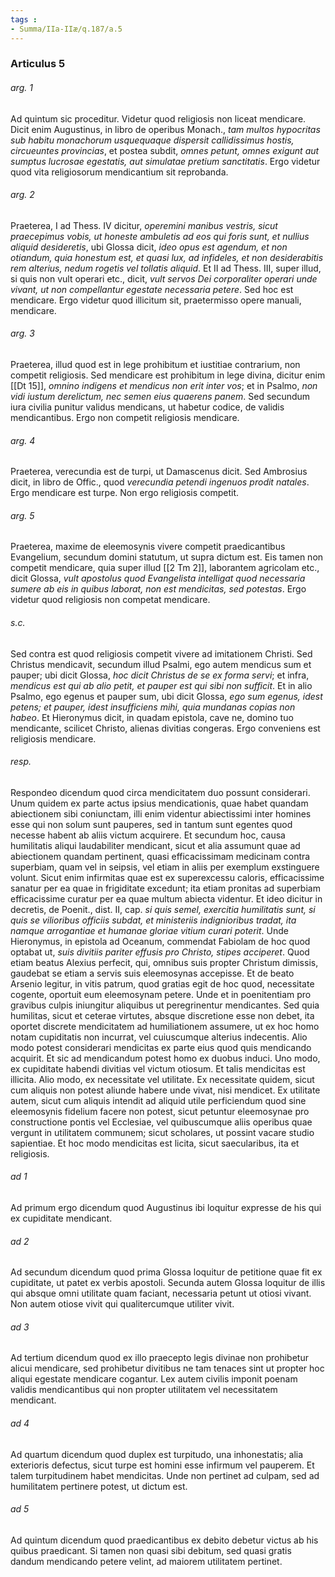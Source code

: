 ```yaml
---
tags : 
- Summa/IIa-IIæ/q.187/a.5
---
```


### Articulus 5

###### arg. 1
Ad quintum sic proceditur. Videtur quod religiosis non liceat mendicare. Dicit enim Augustinus, in libro de operibus Monach., *tam multos hypocritas sub habitu monachorum usquequaque dispersit callidissimus hostis, circueuntes provincias*, et postea subdit, *omnes petunt, omnes exigunt aut sumptus lucrosae egestatis, aut simulatae pretium sanctitatis*. Ergo videtur quod vita religiosorum mendicantium sit reprobanda.

###### arg. 2
Praeterea, I ad Thess. IV dicitur, *operemini manibus vestris, sicut praecepimus vobis, ut honeste ambuletis ad eos qui foris sunt, et nullius aliquid desideretis*, ubi Glossa dicit, *ideo opus est agendum, et non otiandum, quia honestum est, et quasi lux, ad infideles, et non desiderabitis rem alterius, nedum rogetis vel tollatis aliquid*. Et II ad Thess. III, super illud, si quis non vult operari etc., dicit, *vult servos Dei corporaliter operari unde vivant, ut non compellantur egestate necessaria petere*. Sed hoc est mendicare. Ergo videtur quod illicitum sit, praetermisso opere manuali, mendicare.

###### arg. 3
Praeterea, illud quod est in lege prohibitum et iustitiae contrarium, non competit religiosis. Sed mendicare est prohibitum in lege divina, dicitur enim [[Dt 15]], *omnino indigens et mendicus non erit inter vos*; et in Psalmo, *non vidi iustum derelictum, nec semen eius quaerens panem*. Sed secundum iura civilia punitur validus mendicans, ut habetur codice, de validis mendicantibus. Ergo non competit religiosis mendicare.

###### arg. 4
Praeterea, verecundia est de turpi, ut Damascenus dicit. Sed Ambrosius dicit, in libro de Offic., quod *verecundia petendi ingenuos prodit natales*. Ergo mendicare est turpe. Non ergo religiosis competit.

###### arg. 5
Praeterea, maxime de eleemosynis vivere competit praedicantibus Evangelium, secundum domini statutum, ut supra dictum est. Eis tamen non competit mendicare, quia super illud [[2 Tm 2]], laborantem agricolam etc., dicit Glossa, *vult apostolus quod Evangelista intelligat quod necessaria sumere ab eis in quibus laborat, non est mendicitas, sed potestas*. Ergo videtur quod religiosis non competat mendicare.

###### s.c.
Sed contra est quod religiosis competit vivere ad imitationem Christi. Sed Christus mendicavit, secundum illud Psalmi, ego autem mendicus sum et pauper; ubi dicit Glossa, *hoc dicit Christus de se ex forma servi*; et infra, *mendicus est qui ab alio petit, et pauper est qui sibi non sufficit*. Et in alio Psalmo, ego egenus et pauper sum, ubi dicit Glossa, *ego sum egenus, idest petens; et pauper, idest insufficiens mihi, quia mundanas copias non habeo*. Et Hieronymus dicit, in quadam epistola, cave ne, domino tuo mendicante, scilicet Christo, alienas divitias congeras. Ergo conveniens est religiosis mendicare.

###### resp.
Respondeo dicendum quod circa mendicitatem duo possunt considerari. Unum quidem ex parte actus ipsius mendicationis, quae habet quandam abiectionem sibi coniunctam, illi enim videntur abiectissimi inter homines esse qui non solum sunt pauperes, sed in tantum sunt egentes quod necesse habent ab aliis victum acquirere. Et secundum hoc, causa humilitatis aliqui laudabiliter mendicant, sicut et alia assumunt quae ad abiectionem quandam pertinent, quasi efficacissimam medicinam contra superbiam, quam vel in seipsis, vel etiam in aliis per exemplum exstinguere volunt. Sicut enim infirmitas quae est ex superexcessu caloris, efficacissime sanatur per ea quae in frigiditate excedunt; ita etiam pronitas ad superbiam efficacissime curatur per ea quae multum abiecta videntur. Et ideo dicitur in decretis, de Poenit., dist. II, cap. *si quis semel, exercitia humilitatis sunt, si quis se vilioribus officiis subdat, et ministeriis indignioribus tradat, ita namque arrogantiae et humanae gloriae vitium curari poterit*. Unde Hieronymus, in epistola ad Oceanum, commendat Fabiolam de hoc quod optabat ut, *suis divitiis pariter effusis pro Christo, stipes acciperet*. Quod etiam beatus Alexius perfecit, qui, omnibus suis propter Christum dimissis, gaudebat se etiam a servis suis eleemosynas accepisse. Et de beato Arsenio legitur, in vitis patrum, quod gratias egit de hoc quod, necessitate cogente, oportuit eum eleemosynam petere. Unde et in poenitentiam pro gravibus culpis iniungitur aliquibus ut peregrinentur mendicantes. Sed quia humilitas, sicut et ceterae virtutes, absque discretione esse non debet, ita oportet discrete mendicitatem ad humiliationem assumere, ut ex hoc homo notam cupiditatis non incurrat, vel cuiuscumque alterius indecentis. Alio modo potest considerari mendicitas ex parte eius quod quis mendicando acquirit. Et sic ad mendicandum potest homo ex duobus induci. Uno modo, ex cupiditate habendi divitias vel victum otiosum. Et talis mendicitas est illicita. Alio modo, ex necessitate vel utilitate. Ex necessitate quidem, sicut cum aliquis non potest aliunde habere unde vivat, nisi mendicet. Ex utilitate autem, sicut cum aliquis intendit ad aliquid utile perficiendum quod sine eleemosynis fidelium facere non potest, sicut petuntur eleemosynae pro constructione pontis vel Ecclesiae, vel quibuscumque aliis operibus quae vergunt in utilitatem communem; sicut scholares, ut possint vacare studio sapientiae. Et hoc modo mendicitas est licita, sicut saecularibus, ita et religiosis.

###### ad 1
Ad primum ergo dicendum quod Augustinus ibi loquitur expresse de his qui ex cupiditate mendicant.

###### ad 2
Ad secundum dicendum quod prima Glossa loquitur de petitione quae fit ex cupiditate, ut patet ex verbis apostoli. Secunda autem Glossa loquitur de illis qui absque omni utilitate quam faciant, necessaria petunt ut otiosi vivant. Non autem otiose vivit qui qualitercumque utiliter vivit.

###### ad 3
Ad tertium dicendum quod ex illo praecepto legis divinae non prohibetur alicui mendicare, sed prohibetur divitibus ne tam tenaces sint ut propter hoc aliqui egestate mendicare cogantur. Lex autem civilis imponit poenam validis mendicantibus qui non propter utilitatem vel necessitatem mendicant.

###### ad 4
Ad quartum dicendum quod duplex est turpitudo, una inhonestatis; alia exterioris defectus, sicut turpe est homini esse infirmum vel pauperem. Et talem turpitudinem habet mendicitas. Unde non pertinet ad culpam, sed ad humilitatem pertinere potest, ut dictum est.

###### ad 5
Ad quintum dicendum quod praedicantibus ex debito debetur victus ab his quibus praedicant. Si tamen non quasi sibi debitum, sed quasi gratis dandum mendicando petere velint, ad maiorem utilitatem pertinet.

